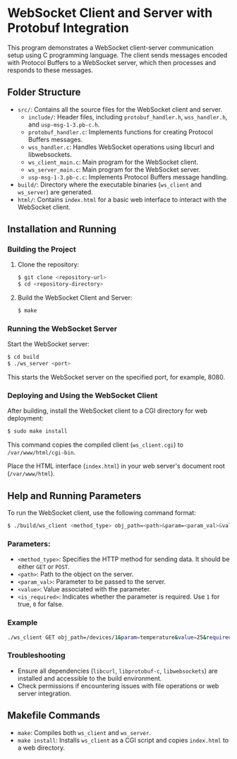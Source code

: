 
# WebSocket Client and Server with Protobuf Integration

This program demonstrates a WebSocket client-server communication setup using C programming language. The client sends messages encoded with Protocol Buffers to a WebSocket server, which then processes and responds to these messages.

## Folder Structure

- `src/`: Contains all the source files for the WebSocket client and server.
  - `include/`: Header files, including `protobuf_handler.h`, `wss_handler.h`, and `usp-msg-1-3.pb-c.h`.
  - `protobuf_handler.c`: Implements functions for creating Protocol Buffers messages.
  - `wss_handler.c`: Handles WebSocket operations using libcurl and libwebsockets.
  - `ws_client_main.c`: Main program for the WebSocket client.
  - `ws_server_main.c`: Main program for the WebSocket server.
  - `usp-msg-1-3.pb-c.c`: Implements Protocol Buffers message handling.
- `build/`: Directory where the executable binaries (`ws_client` and `ws_server`) are generated.
- `html/`: Contains `index.html` for a basic web interface to interact with the WebSocket client.

## Installation and Running

### Building the Project

1. Clone the repository:

   ```bash
   $ git clone <repository-url>
   $ cd <repository-directory>
   ```

2. Build the WebSocket Client and Server:

   ```bash
   $ make
   ```

### Running the WebSocket Server

Start the WebSocket server:

```bash
$ cd build
$ ./ws_server <port>
```

This starts the WebSocket server on the specified port, for example, 8080.

### Deploying and Using the WebSocket Client

After building, install the WebSocket client to a CGI directory for web deployment:

```bash
$ sudo make install
```

This command copies the compiled client (`ws_client.cgi`) to `/var/www/html/cgi-bin`.

Place the HTML interface (`index.html`) in your web server's document root (`/var/www/html`).

## Help and Running Parameters

To run the WebSocket client, use the following command format:

```bash
$ ./build/ws_client <method_type> obj_path=<path>&param=<param_val>&value=<value>&required=<is_required>
```

### Parameters:

- `<method_type>`: Specifies the HTTP method for sending data. It should be either `GET` or `POST`.
- `<path>`: Path to the object on the server.
- `<param_val>`: Parameter to be passed to the server.
- `<value>`: Value associated with the parameter.
- `<is_required>`: Indicates whether the parameter is required. Use `1` for true, `0` for false.

### Example

```bash
./ws_client GET obj_path=/devices/1&param=temperature&value=25&required=1
```

### Troubleshooting

- Ensure all dependencies (`libcurl`, `libprotobuf-c`, `libwebsockets`) are installed and accessible to the build environment.
- Check permissions if encountering issues with file operations or web server integration.

## Makefile Commands

- `make`: Compiles both `ws_client` and `ws_server`.
- `make install`: Installs `ws_client` as a CGI script and copies `index.html` to a web directory.
